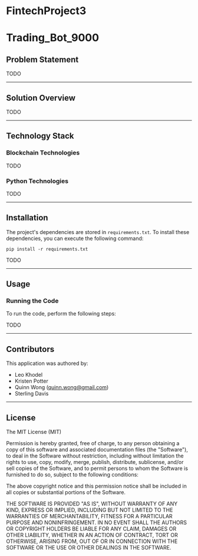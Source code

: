 # FintechProject3
# Trading_Bot_9000

## Problem Statement

TODO

---

## Solution Overview

TODO

---

## Technology Stack

### Blockchain Technologies

TODO

### Python Technologies

TODO

---

## Installation

The project's dependencies are stored in `requirements.txt`. To install these dependencies, you can execute the following command:

`pip install -r requirements.txt`

TODO

---

## Usage

### Running the Code

To run the code, perform the following steps:

TODO

---

## Contributors

This application was authored by:

- Leo Khodel 
- Kristen Potter
- Quinn Wong (quinn.wong@gmail.com)
- Sterling Davis 

---

## License

The MIT License (MIT)

Permission is hereby granted, free of charge, to any person obtaining a copy of this software and associated documentation files (the "Software"), to deal in the Software without restriction, including without limitation the rights to use, copy, modify, merge, publish, distribute, sublicense, and/or sell copies of the Software, and to permit persons to whom the Software is furnished to do so, subject to the following conditions:

The above copyright notice and this permission notice shall be included in all copies or substantial portions of the Software.

THE SOFTWARE IS PROVIDED "AS IS", WITHOUT WARRANTY OF ANY KIND, EXPRESS OR IMPLIED, INCLUDING BUT NOT LIMITED TO THE WARRANTIES OF MERCHANTABILITY, FITNESS FOR A PARTICULAR PURPOSE AND NONINFRINGEMENT. IN NO EVENT SHALL THE AUTHORS OR COPYRIGHT HOLDERS BE LIABLE FOR ANY CLAIM, DAMAGES OR OTHER LIABILITY, WHETHER IN AN ACTION OF CONTRACT, TORT OR OTHERWISE, ARISING FROM, OUT OF OR IN CONNECTION WITH THE SOFTWARE OR THE USE OR OTHER DEALINGS IN THE SOFTWARE.
